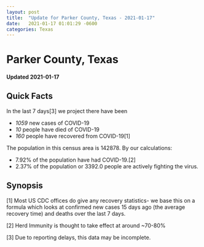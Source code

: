```yaml
---
layout: post
title:  "Update for Parker County, Texas - 2021-01-17"
date:   2021-01-17 01:01:29 -0600
categories: Texas
---
```


# Parker County, Texas
#### Updated 2021-01-17

## Quick Facts

In the last 7 days[3] we project there have been
- *1059* new cases of COVID-19
- *10* people have died of COVID-19
- *160* people have recovered from COVID-19[1]

The population in this census area is 142878. By our calculations:
- 7.92% of the population have had COVID-19.[2]
- 2.37% of the population or 3392.0 people are actively fighting the virus.

## Synopsis




[1] Most US CDC offices do give any recovery statistics- we base this on a formula which looks at confirmed new cases
15 days ago (the average recovery time) and deaths over the last 7 days.

[2] Herd Immunity is thought to take effect at around ~70-80%

[3] Due to reporting delays, this data may be incomplete.
 
    
